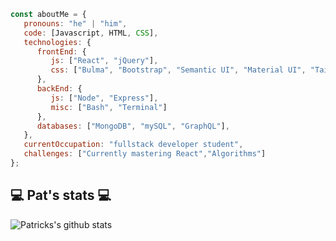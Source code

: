 
```javascript
const aboutMe = {
   pronouns: "he" | "him",
   code: [Javascript, HTML, CSS],
   technologies: {
      frontEnd: {
         js: ["React", "jQuery"],
         css: ["Bulma", "Bootstrap", "Semantic UI", "Material UI", "Tailwind CSS"]
      },
      backEnd: {
         js: ["Node", "Express"],
         misc: ["Bash", "Terminal"]
      },
      databases: ["MongoDB", "mySQL", "GraphQL"],
   },
   currentOccupation: "fullstack developer student",
   challenges: ["Currently mastering React","Algorithms"]
};
```
<h2>💻 Pat's stats 💻</h2>

![Patricks's github stats](https://github-readme-stats.vercel.app/api?username=patrickbrown-io&show_icons=true&title_color=fff&icon_color=79ff97&text_color=9f9f9f&bg_color=151515)
